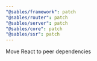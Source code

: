 ```yaml
---
"@sables/framework": patch
"@sables/router": patch
"@sables/server": patch
"@sables/core": patch
"@sables/ssr": patch
---
```


Move React to peer dependencies
